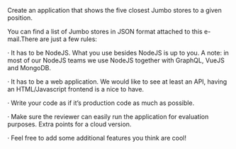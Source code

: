 Create an application that shows the five closest Jumbo stores to a given position.

You can find a list of Jumbo stores in JSON format attached to this e-mail.There are just a few rules:

·         It has to be NodeJS.
            What you use besides NodeJS is up to you.
            A note: in most of our NodeJS teams we use NodeJS together with GraphQL, VueJS and MongoDB.

·         It has to be a web application. We would like to see at least an API, having an HTML/Javascript frontend is a nice to have.

·         Write your code as if it’s production code as much as possible.

·         Make sure the reviewer can easily run the application for evaluation purposes. Extra points for a cloud version.

·         Feel free to add some additional features you think are cool!